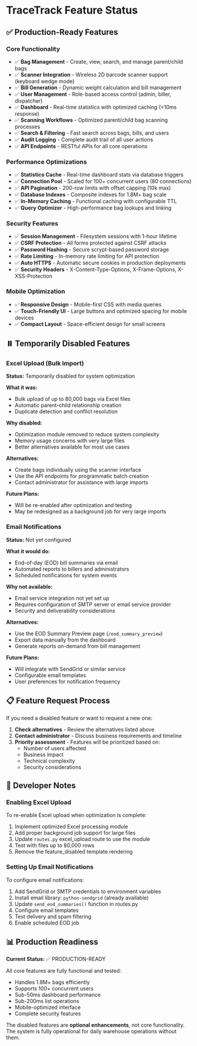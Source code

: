 # TraceTrack Feature Status

## ✅ Production-Ready Features

### Core Functionality
- ✅ **Bag Management** - Create, view, search, and manage parent/child bags
- ✅ **Scanner Integration** - Wireless 2D barcode scanner support (keyboard wedge mode)
- ✅ **Bill Generation** - Dynamic weight calculation and bill management
- ✅ **User Management** - Role-based access control (admin, biller, dispatcher)
- ✅ **Dashboard** - Real-time statistics with optimized caching (<10ms response)
- ✅ **Scanning Workflows** - Optimized parent/child bag scanning processes
- ✅ **Search & Filtering** - Fast search across bags, bills, and users
- ✅ **Audit Logging** - Complete audit trail of all user actions
- ✅ **API Endpoints** - RESTful APIs for all core operations

### Performance Optimizations
- ✅ **Statistics Cache** - Real-time dashboard stats via database triggers
- ✅ **Connection Pool** - Scaled for 100+ concurrent users (80 connections)
- ✅ **API Pagination** - 200-row limits with offset capping (10k max)
- ✅ **Database Indexes** - Composite indexes for 1.8M+ bag scale
- ✅ **In-Memory Caching** - Functional caching with configurable TTL
- ✅ **Query Optimizer** - High-performance bag lookups and linking

### Security Features
- ✅ **Session Management** - Filesystem sessions with 1-hour lifetime
- ✅ **CSRF Protection** - All forms protected against CSRF attacks
- ✅ **Password Hashing** - Secure scrypt-based password storage
- ✅ **Rate Limiting** - In-memory rate limiting for API protection
- ✅ **Auto HTTPS** - Automatic secure cookies in production deployments
- ✅ **Security Headers** - X-Content-Type-Options, X-Frame-Options, X-XSS-Protection

### Mobile Optimization
- ✅ **Responsive Design** - Mobile-first CSS with media queries
- ✅ **Touch-Friendly UI** - Large buttons and optimized spacing for mobile devices
- ✅ **Compact Layout** - Space-efficient design for small screens

## ⏸️ Temporarily Disabled Features

### Excel Upload (Bulk Import)
**Status:** Temporarily disabled for system optimization

**What it was:**
- Bulk upload of up to 80,000 bags via Excel files
- Automatic parent-child relationship creation
- Duplicate detection and conflict resolution

**Why disabled:**
- Optimization module removed to reduce system complexity
- Memory usage concerns with very large files
- Better alternatives available for most use cases

**Alternatives:**
- Create bags individually using the scanner interface
- Use the API endpoints for programmatic batch creation
- Contact administrator for assistance with large imports

**Future Plans:**
- Will be re-enabled after optimization and testing
- May be redesigned as a background job for very large imports

### Email Notifications
**Status:** Not yet configured

**What it would do:**
- End-of-day (EOD) bill summaries via email
- Automated reports to billers and administrators
- Scheduled notifications for system events

**Why not available:**
- Email service integration not yet set up
- Requires configuration of SMTP server or email service provider
- Security and deliverability considerations

**Alternatives:**
- Use the EOD Summary Preview page (`/eod_summary_preview`)
- Export data manually from the dashboard
- Generate reports on-demand from bill management

**Future Plans:**
- Will integrate with SendGrid or similar service
- Configurable email templates
- User preferences for notification frequency

## 📋 Feature Request Process

If you need a disabled feature or want to request a new one:

1. **Check alternatives** - Review the alternatives listed above
2. **Contact administrator** - Discuss business requirements and timeline
3. **Priority assessment** - Features will be prioritized based on:
   - Number of users affected
   - Business impact
   - Technical complexity
   - Security considerations

## 🔧 Developer Notes

### Enabling Excel Upload
To re-enable Excel upload when optimization is complete:

1. Implement optimized Excel processing module
2. Add proper background job support for large files
3. Update `routes.py` excel_upload route to use the module
4. Test with files up to 80,000 rows
5. Remove the feature_disabled template rendering

### Setting Up Email Notifications
To configure email notifications:

1. Add SendGrid or SMTP credentials to environment variables
2. Install email library: `python-sendgrid` (already available)
3. Update `send_eod_summaries()` function in routes.py
4. Configure email templates
5. Test delivery and spam filtering
6. Enable scheduled EOD job

## 📊 Production Readiness

**Current Status:** ✅ PRODUCTION-READY

All core features are fully functional and tested:
- Handles 1.8M+ bags efficiently
- Supports 100+ concurrent users
- Sub-50ms dashboard performance
- Sub-200ms list operations
- Mobile-optimized interface
- Complete security features

The disabled features are **optional enhancements**, not core functionality. The system is fully operational for daily warehouse operations without them.
